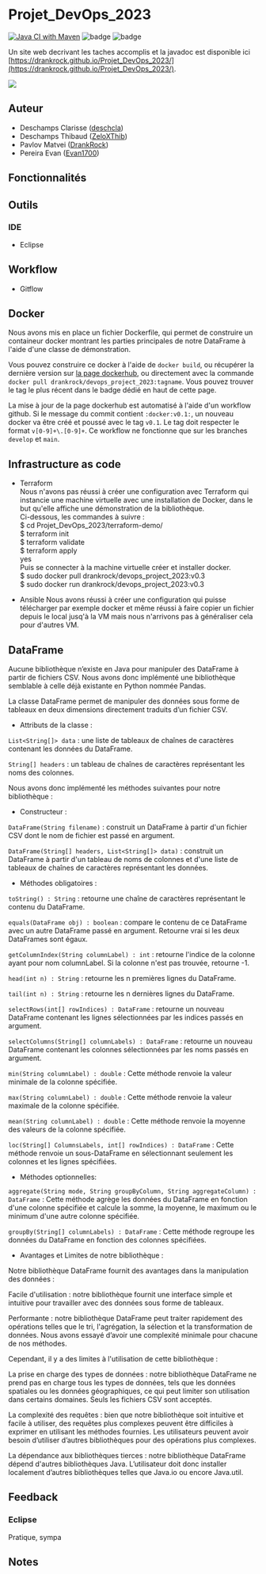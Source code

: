 # Projet_DevOps_2023

[![Java CI with Maven](https://github.com/DrankRock/Projet_DevOps_2023/actions/workflows/maven.yml/badge.svg)](https://github.com/DrankRock/Projet_DevOps_2023/actions/workflows/maven.yml)
![badge](https://img.shields.io/endpoint?url=https://gist.githubusercontent.com/DrankRock/f1612eac8207539733a64b7a531f31f5/raw/devops_coverage.json)
![badge](https://img.shields.io/endpoint?url=https://gist.githubusercontent.com/DrankRock/27b1a09f92f620914ebb1a1b5dbf8a36/raw/devops_docker_extension.json)

Un site web decrivant les taches accomplis et la javadoc est disponible ici [https://drankrock.github.io/Projet_DevOps_2023/](https://drankrock.github.io/Projet_DevOps_2023/).

![](https://byob.yarr.is/DrankRock/Projet_DevOps_2023/time)



## Auteur
* Deschamps Clarisse ([deschcla](https://github.com/deschcla))
* Deschamps Thibaud ([ZeloXThib](https://github.com/ZeloXThib))
* Pavlov Matvei ([DrankRock](https://github.com/DrankRock))
* Pereira Evan ([Evan1700](https://github.com/Evan1700))

## Fonctionnalités

## Outils
### IDE
* Eclipse

## Workflow
* Gitflow

## Docker

Nous avons mis en place un fichier Dockerfile, qui permet de construire un containeur docker montrant les parties principales de notre DataFrame à l'aide d'une classe de démonstration. 

Vous pouvez construire ce docker à l'aide de `docker build`, ou récupérer la dernière version sur [la page dockerhub](https://hub.docker.com/repository/docker/drankrock/devops_project_2023/general), ou directement avec la commande `docker pull drankrock/devops_project_2023:tagname`. Vous pouvez trouver le tag le plus récent dans le badge dédié en haut de cette page.

La mise à jour de la page dockerhub est automatisé à l'aide d'un workflow github. Si le message du commit contient `:docker:v0.1:`, un nouveau docker va être créé et poussé avec le tag `v0.1`. Le tag doit respecter le format `v[0-9]+\.[0-9]+`. Ce workflow ne fonctionne que sur les branches `develop` et `main`.

## Infrastructure as code
* Terraform \
  Nous n'avons pas réussi à créer une configuration avec Terraform qui instancie une machine virtuelle avec une installation de Docker, dans le but qu'elle affiche une démonstration de la bibliothèque. \
  Ci-dessous, les commandes à suivre : \
$ cd Projet_DevOps_2023/terraform-demo/ \
$ terraform init \
$ terraform validate \
$ terraform apply \
			          yes \
Puis se connecter à la machine virtuelle créer et installer docker. \
$ sudo docker pull drankrock/devops_project_2023:v0.3 \
$ sudo docker run drankrock/devops_project_2023:v0.3 
  
* Ansible 
Nous avons réussi à créer une configuration qui puisse télécharger par exemple docker et même réussi à faire copier un fichier depuis le local jusq'à la VM mais nous n'arrivons pas à généraliser cela pour d'autres VM.

## DataFrame
Aucune bibliothèque n’existe en Java pour manipuler des DataFrame à partir de fichiers CSV.
Nous avons donc implémenté une bibliothèque semblable à celle déjà existante en Python nommée Pandas.

La classe DataFrame permet de manipuler des données sous forme de tableaux en deux dimensions directement traduits d’un fichier CSV.

* Attributs de la classe :

`List<String[]> data` : une liste de tableaux de chaînes de caractères contenant les données du DataFrame.

`String[] headers` : un tableau de chaînes de caractères représentant les noms des colonnes.

Nous avons donc implémenté les méthodes suivantes pour notre bibliothèque :

* Constructeur :

`DataFrame(String filename)` : construit un DataFrame à partir d'un fichier CSV dont le nom de fichier est passé en argument.

`DataFrame(String[] headers, List<String[]> data)` : construit un DataFrame à partir d'un tableau de noms de colonnes et d'une liste de tableaux de chaînes de caractères représentant les données.

* Méthodes obligatoires : 

`toString() : String` : retourne une chaîne de caractères représentant le contenu du DataFrame.

`equals(DataFrame obj) : boolean` : compare le contenu de ce DataFrame avec un autre DataFrame passé en argument. Retourne vrai si les deux DataFrames sont égaux.

`getColumnIndex(String columnLabel) : int` : retourne l'indice de la colonne ayant pour nom columnLabel. Si la colonne n'est pas trouvée, retourne -1.

`head(int n) : String` : retourne les n premières lignes du DataFrame.

`tail(int n) : String` : retourne les n dernières lignes du DataFrame.

`selectRows(int[] rowIndices) : DataFrame` : retourne un nouveau DataFrame contenant les lignes sélectionnées par les indices passés en argument.

`selectColumns(String[] columnLabels) : DataFrame` : retourne un nouveau DataFrame contenant les colonnes sélectionnées par les noms passés en argument.

`min(String columnLabel) : double` : Cette méthode renvoie la valeur minimale de la colonne spécifiée.

`max(String columnLabel) : double` : Cette méthode renvoie la valeur maximale de la colonne spécifiée.

`mean(String columnLabel) : double` : Cette méthode renvoie la moyenne des valeurs de la colonne spécifiée.

`loc(String[] ColumnsLabels, int[] rowIndices) : DataFrame` : Cette méthode renvoie un sous-DataFrame en sélectionnant seulement les colonnes et les lignes spécifiées.

* Méthodes optionnelles: 

`aggregate(String mode, String groupByColumn, String aggregateColumn) : DataFrame` : Cette méthode agrège les données du DataFrame en fonction d'une colonne spécifiée et calcule la somme, la moyenne, le maximum ou le minimum d'une autre colonne spécifiée.

`groupBy(String[] columnLabels) : DataFrame` : Cette méthode regroupe les données du DataFrame en fonction des colonnes spécifiées.


* Avantages et Limites de notre bibliothèque :

Notre bibliothèque DataFrame fournit des avantages dans la manipulation des données :

Facile d'utilisation : notre bibliothèque fournit une interface simple et intuitive pour travailler avec des données sous forme de tableaux.

Performante : notre bibliothèque DataFrame peut traiter rapidement des opérations telles que le tri, l'agrégation, la sélection et la transformation de données. Nous avons essayé d’avoir une complexité minimale pour chacune de nos méthodes.

Cependant, il y a des limites à l'utilisation de cette bibliothèque :

La prise en charge des types de données : notre bibliothèque DataFrame ne prend pas en charge tous les types de données, tels que les données spatiales ou les données géographiques, ce qui peut limiter son utilisation dans certains domaines. Seuls les fichiers CSV sont acceptés.

La complexité des requêtes : bien que notre bibliothèque soit intuitive et facile à utiliser, des requêtes plus complexes peuvent être difficiles à exprimer en utilisant les méthodes fournies. Les utilisateurs peuvent avoir besoin d’utiliser d’autres bibliothèques pour des opérations plus complexes.

La dépendance aux bibliothèques tierces : notre bibliothèque DataFrame dépend d'autres bibliothèques Java. L’utilisateur doit donc installer localement d’autres bibliothèques telles que Java.io ou encore Java.util.



## Feedback
### Eclipse
Pratique, sympa

## Notes

